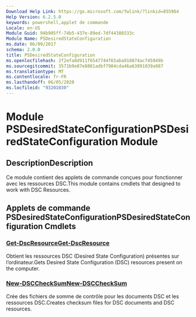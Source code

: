 ```yaml
---
Download Help Link: https://go.microsoft.com/fwlink/?linkid=855964
Help Version: 6.2.5.0
keywords: powershell,applet de commande
Locale: en-US
Module Guid: 94b905ff-74b5-437e-89ed-7df44386533c
Module Name: PSDesiredStateConfiguration
ms.date: 06/09/2017
schema: 2.0.0
title: PSDesiredStateConfiguration
ms.openlocfilehash: 2f2efa8d911f6547744f65aba910874acf45949b
ms.sourcegitcommit: 3571b9e87e8881adbf7984cda46a63891039a987
ms.translationtype: MT
ms.contentlocale: fr-FR
ms.lasthandoff: 06/05/2020
ms.locfileid: "93201030"
---
```

# <span data-ttu-id="1392e-103">Module PSDesiredStateConfiguration</span><span class="sxs-lookup"><span data-stu-id="1392e-103">PSDesiredStateConfiguration Module</span></span>

## <span data-ttu-id="1392e-104">Description</span><span class="sxs-lookup"><span data-stu-id="1392e-104">Description</span></span>
<span data-ttu-id="1392e-105">Ce module contient des applets de commande conçues pour fonctionner avec les ressources DSC.</span><span class="sxs-lookup"><span data-stu-id="1392e-105">This module contains cmdlets that designed to work with DSC Resources.</span></span>

## <span data-ttu-id="1392e-106">Applets de commande PSDesiredStateConfiguration</span><span class="sxs-lookup"><span data-stu-id="1392e-106">PSDesiredStateConfiguration Cmdlets</span></span>

### [<span data-ttu-id="1392e-107">Get-DscResource</span><span class="sxs-lookup"><span data-stu-id="1392e-107">Get-DscResource</span></span>](Get-DscResource.md)
<span data-ttu-id="1392e-108">Obtient les ressources DSC (Desired State Configuration) présentes sur l’ordinateur.</span><span class="sxs-lookup"><span data-stu-id="1392e-108">Gets Desired State Configuration (DSC) resources present on the computer.</span></span>

### [<span data-ttu-id="1392e-109">New-DSCCheckSum</span><span class="sxs-lookup"><span data-stu-id="1392e-109">New-DSCCheckSum</span></span>](New-DSCCheckSum.md)
<span data-ttu-id="1392e-110">Crée des fichiers de somme de contrôle pour les documents DSC et les ressources DSC.</span><span class="sxs-lookup"><span data-stu-id="1392e-110">Creates checksum files for DSC documents and DSC resources.</span></span>
